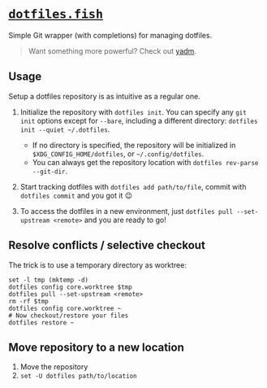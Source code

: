 # [`dotfiles.fish`](../.archive/.config/fish/functions/dotfiles.fish)

Simple Git wrapper (with completions) for managing dotfiles.

> Want something more powerful? Check out [yadm](https://github.com/TheLocehiliosan/yadm).

## Usage

Setup a dotfiles repository is as intuitive as a regular one.

1. Initialize the repository with `dotfiles init`. You can specify any `git init` options except for `--bare`, including a different directory: `dotfiles init --quiet ~/.dotfiles`.

   - If no directory is specified, the repository will be initialized in `$XDG_CONFIG_HOME/dotfiles`, or `~/.config/dotfiles`.
   - You can always get the repository location with `dotfiles rev-parse --git-dir`.

2. Start tracking dotfiles with `dotfiles add path/to/file`, commit with `dotfiles commit` and you got it 😉
3. To access the dotfiles in a new environment, just `dotfiles pull --set-upstream <remote>` and you are ready to go!

## Resolve conflicts / selective checkout

The trick is to use a temporary directory as worktree:

```fish
set -l tmp (mktemp -d)
dotfiles config core.worktree $tmp
dotfiles pull --set-upstream <remote>
rm -rf $tmp
dotfiles config core.worktree ~
# Now checkout/restore your files
dotfiles restore ~
```

## Move repository to a new location

1. Move the repository
2. `set -U dotfiles path/to/location`
